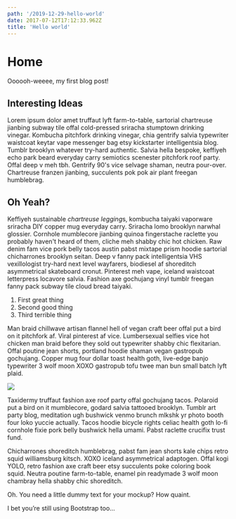 ```yaml
---
path: '/2019-12-29-hello-world'
date: 2017-07-12T17:12:33.962Z
title: 'Hello world'
---
```

# Home
Oooooh-weeee, my first blog post!

## Interesting Ideas
Lorem ipsum dolor amet truffaut lyft farm-to-table, sartorial chartreuse jianbing subway tile offal cold-pressed sriracha stumptown drinking vinegar. Kombucha pitchfork drinking vinegar, chia gentrify salvia typewriter waistcoat keytar vape messenger bag etsy kickstarter intelligentsia blog. Tumblr brooklyn whatever try-hard authentic. Salvia hella bespoke, keffiyeh echo park beard everyday carry semiotics scenester pitchfork roof party. Offal deep v meh tbh. Gentrify 90's vice selvage shaman, neutra pour-over. Chartreuse franzen jianbing, succulents pok pok air plant freegan humblebrag.

## Oh Yeah?
Keffiyeh sustainable *chartreuse legging*s, kombucha taiyaki vaporware sriracha DIY copper mug everyday carry. Sriracha lomo brooklyn narwhal glossier. Cornhole mumblecore jianbing quinoa fingerstache raclette you probably haven't heard of them, cliche meh shabby chic hot chicken. Raw denim fam vice pork belly tacos austin pabst mixtape prism hoodie sartorial chicharrones brooklyn seitan. Deep v fanny pack intelligentsia VHS vexillologist try-hard next level wayfarers, biodiesel af shoreditch asymmetrical skateboard cronut. Pinterest meh vape, iceland waistcoat letterpress locavore salvia. Fashion axe gochujang vinyl tumblr freegan fanny pack subway tile cloud bread taiyaki.

1. First great thing
2. Second good thing
3. Third terrible thing

Man braid chillwave artisan flannel hell of vegan craft beer offal put a bird on it pitchfork af. Viral pinterest af vice. Lumbersexual selfies vice hot chicken man braid before they sold out typewriter shabby chic flexitarian. Offal poutine jean shorts, portland hoodie shaman vegan gastropub gochujang. Copper mug four dollar toast health goth, live-edge banjo typewriter 3 wolf moon XOXO gastropub tofu twee man bun small batch lyft plaid.

![](https://source.unsplash.com/random/800x600)

Taxidermy truffaut fashion axe roof party offal gochujang tacos. Polaroid put a bird on it mumblecore, godard salvia tattooed brooklyn. Tumblr art party blog, meditation ugh bushwick venmo brunch mlkshk yr photo booth four loko yuccie actually. Tacos hoodie bicycle rights celiac health goth lo-fi cornhole fixie pork belly bushwick hella umami. Pabst raclette crucifix trust fund.

Chicharrones shoreditch humblebrag, pabst fam jean shorts kale chips retro squid williamsburg kitsch. XOXO iceland asymmetrical adaptogen. Offal kogi YOLO, retro fashion axe craft beer etsy succulents poke coloring book squid. Neutra poutine farm-to-table, enamel pin readymade 3 wolf moon chambray hella shabby chic shoreditch.

Oh. You need a little dummy text for your mockup? How quaint.

I bet you’re still using Bootstrap too…